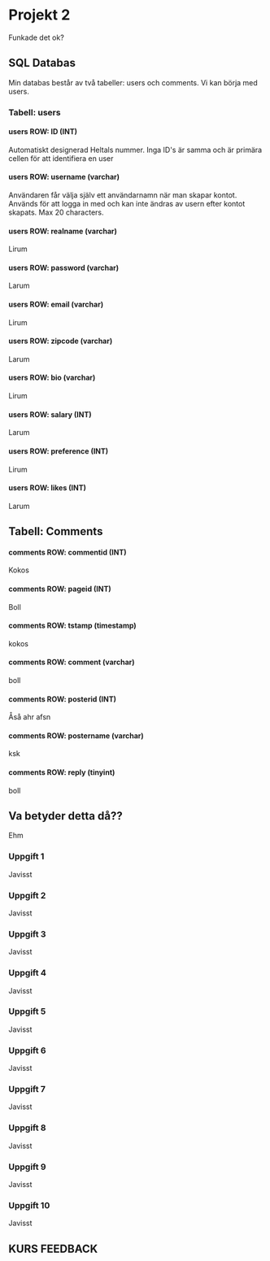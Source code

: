 # Projekt 2
Funkade det ok?
## SQL Databas
Min databas består av två tabeller: users och comments. Vi kan börja med users.
### Tabell: users
#### users ROW: ID (INT)
Automatiskt designerad Heltals nummer. Inga ID's är samma och är primära cellen för att identifiera en user
#### users ROW: username (varchar)
Användaren får välja själv ett användarnamn när man skapar kontot. Används för att logga in med och kan inte ändras av usern efter kontot skapats. Max 20 characters.
#### users ROW: realname (varchar)
Lirum
#### users ROW: password (varchar)
Larum
#### users ROW: email (varchar)
Lirum
#### users ROW: zipcode (varchar)
Larum
#### users ROW: bio (varchar)
Lirum
#### users ROW: salary (INT)
Larum
#### users ROW: preference (INT)
Lirum
#### users ROW: likes (INT)
Larum

## Tabell: Comments
#### comments ROW: commentid (INT)
Kokos
#### comments ROW: pageid (INT)
Boll
#### comments ROW: tstamp (timestamp)
kokos
#### comments ROW: comment (varchar)
boll
#### comments ROW: posterid (INT)
Åså ahr afsn
#### comments ROW: postername (varchar)
ksk
#### comments ROW: reply (tinyint)
boll

## Va betyder detta då??
Ehm


### Uppgift 1
Javisst
### Uppgift 2
Javisst
### Uppgift 3
Javisst
### Uppgift 4
Javisst
### Uppgift 5
Javisst
### Uppgift 6
Javisst
### Uppgift 7
Javisst
### Uppgift 8
Javisst
### Uppgift 9
Javisst
### Uppgift 10
Javisst

## KURS FEEDBACK
